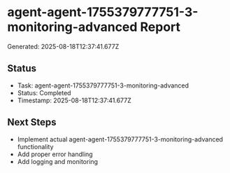 # agent-agent-1755379777751-3-monitoring-advanced Report

Generated: 2025-08-18T12:37:41.677Z

## Status
- Task: agent-agent-1755379777751-3-monitoring-advanced
- Status: Completed
- Timestamp: 2025-08-18T12:37:41.677Z

## Next Steps
- Implement actual agent-agent-1755379777751-3-monitoring-advanced functionality
- Add proper error handling
- Add logging and monitoring
